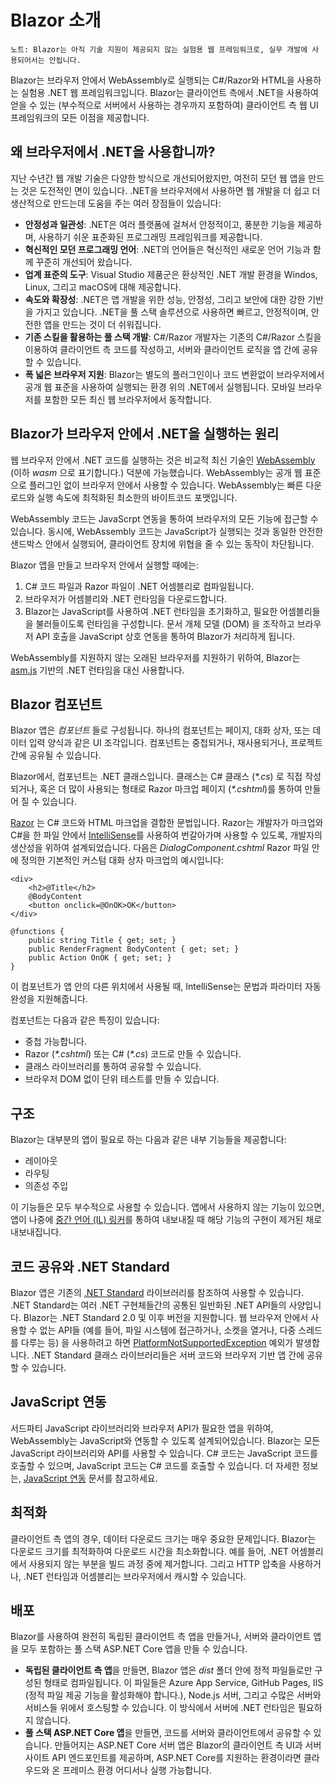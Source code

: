 # Blazor 소개

`노트: Blazor는 아직 기술 지원이 제공되지 않는 실험용 웹 프레임워크로, 실무 개발에 사용되어서는 안됩니다.`

Blazor는 브라우저 안에서 WebAssembly로 실행되는 C\#/Razor와 HTML을 사용하는 실험용 .NET 웹 프레임워크입니다. Blazor는 클라이언트 측에서 .NET을 사용하여 얻을 수 있는 \(부수적으로 서버에서 사용하는 경우까지 포함하여\) 클라이언트 측 웹 UI 프레임워크의 모든 이점을 제공합니다.

## 왜 브라우저에서 .NET을 사용합니까?  <a id="why-use-net-in-the-browser"></a>

지난 수년간 웹 개발 기술은 다양한 방식으로 개선되어왔지만, 여전히 모던 웹 앱을 만드는 것은 도전적인 면이 있습니다. .NET을 브라우저에서 사용하면 웹 개발을 더 쉽고 더 생산적으로 만드는데 도움을 주는 여러 장점들이 있습니다:

* **안정성과 일관성**: .NET은 여러 플랫폼에 걸쳐서 안정적이고, 풍분한 기능을 제공하며, 사용하기 쉬운 표준화된 프로그래밍 프레임워크를 제공합니다.
* **혁신적인 모던 프로그래밍 언어**: .NET의 언어들은 혁신적인 새로운 언어 기능과 함께 꾸준히 개선되어 왔습니다.
* **업계 표준의 도구**: Visual Studio 제품군은 환상적인 .NET 개발 환경을 Windos, Linux, 그리고 macOS에 대해 제공합니다.
* **속도와 확장성**: .NET은 앱 개발을 위한 성능, 안정성, 그리고 보안에 대한 강한 기반을 가지고 있습니다. .NET을 풀 스택 솔루션으로 사용하면 빠르고, 안정적이며, 안전한 앱을 만드는 것이 더 쉬워집니다.
* **기존 스킬을 활용하는 풀 스택 개발**: C\#/Razor 개발자는 기존의 C\#/Razor 스킬을 이용하여 클라이언트 측 코드를 작성하고, 서버와 클라이언트 로직을 앱 간에 공유할 수 있습니다.
* **폭 넓은 브라우저 지원**: Blazor는 별도의 플러그인이나 코드 변환없이 브라우저에서 공개 웹 표준을 사용하여 실행되는 환경 위의 .NET에서 실행됩니다. 모바일 브라우저를 포함한 모든 최신 웹 브라우저에서 동작합니다.

## Blazor가 브라우저 안에서 .NET을 실행하는 원리  <a id="how-blazor-runs-net-in-the-browser"></a>

웹 브라우저 안에서 .NET 코드를 실행하는 것은 비교적 최신 기술인 [WebAssembly](http://webassembly.org/) \(이하 _wasm_ 으로 표기합니다.\) 덕분에 가능했습니다. WebAssembly는 공개 웹 표준으로 플러그인 없이 브라우저 안에서 사용할 수 있습니다. WebAssembly는 빠른 다운로드와 실행 속도에 최적화된 최소한의 바이트코드 포맷입니다.

WebAssembly 코드는 JavaScrpt 연동을 통하여 브라우저의 모든 기능에 접근할 수 있습니다. 동시에, WebAssembly 코드는 JavaScript가 실행되는 것과 동일한 안전한 샌드박스 안에서 실행되어, 클라이언트 장치에 위협을 줄 수 있는 동작이 차단됩니다.

Blazor 앱을 만들고 브라우저 안에서 실행할 때에는:

1. C\# 코드 파일과 Razor 파일이 .NET 어셈블리로 컴파일됩니다.
2. 브라우저가 어셈블리와 .NET 런타임을 다운로드합니다.
3. Blazor는 JavaScript를 사용하여 .NET 런타임을 초기화하고, 필요한 어셈블리들을 불러들이도록 런타임을 구성합니다. 문서 개체 모델 \(DOM\) 을 조작하고 브라우저 API 호출을 JavaScript 상호 연동을 통하여 Blazor가 처리하게 됩니다.

WebAssembly를 지원하지 않는 오래된 브라우저를 지원하기 위하여, Blazor는 [asm.js](https://wikipedia.org/wiki/Asm.js) 기반의 .NET 런타임을 대신 사용합니다.

## Blazor 컴포넌트  <a id="blazor-components"></a>

Blazor 앱은 _컴포넌트_ 들로 구성됩니다. 하나의 컴포넌트는 페이지, 대화 상자, 또는 데이터 입력 양식과 같은 UI 조각입니다. 컴포넌트는 중첩되거나, 재사용되거나, 프로젝트 간에 공유될 수 있습니다.

Blazor에서, 컴포넌트는 .NET 클래스입니다. 클래스는 C\# 클래스 \(_\*.cs_\) 로 직접 작성되거나, 혹은 더 많이 사용되는 형태로 Razor 마크업 페이지 \(_\*.cshtml_\)를 통하여 만들어 질 수 있습니다.

[Razor](https://docs.microsoft.com/aspnet/core/mvc/views/razor) 는 C\# 코드와 HTML 마크업을 결합한 문법입니다. Razor는 개발자가 마크업와 C\#을 한 파일 안에서 [IntelliSense](https://docs.microsoft.com/visualstudio/ide/using-intellisense)를 사용하여 번갈아가며 사용할 수 있도록, 개발자의 생산성을 위하여 설계되었습니다. 다음은 _DialogComponent.cshtml_ Razor 파일 안에 정의한 기본적인 커스텀 대화 상자 마크업의 예시입니다:

```text
<div>
    <h2>@Title</h2>
    @BodyContent
    <button onclick=@OnOK>OK</button>
</div>

@functions {
    public string Title { get; set; }
    public RenderFragment BodyContent { get; set; }
    public Action OnOK { get; set; }
}
```

이 컴포넌트가 앱 안의 다른 위치에서 사용될 때, IntelliSense는 문법과 파라미터 자동 완성을 지원해줍니다.

컴포넌트는 다음과 같은 특징이 있습니다:

* 중첩 가능합니다.
* Razor \(_\*.cshtml_\) 또는 C\# \(_\*.cs_\) 코드로 만들 수 있습니다.
* 클래스 라이브러리를 통하여 공유할 수 있습니다.
* 브라우저 DOM 없이 단위 테스트를 만들 수 있습니다.

## 구조  <a id="infrastructure"></a>

Blazor는 대부분의 앱이 필요로 하는 다음과 같은 내부 기능들을 제공합니다:

* 레이아웃
* 라우팅
* 의존성 주입

이 기능들은 모두 부수적으로 사용할 수 있습니다. 앱에서 사용하지 않는 기능이 있으면, 앱이 나중에 [중간 언어 \(IL\) 링커](https://blazor.net/docs/host-and-deploy/configure-linker.html)를 통하여 내보내질 때 해당 기능의 구현이 제거된 채로 내보내집니다.

## 코드 공유와 .NET Standard  <a id="code-sharing-and-net-standard"></a>

Blazor 앱은 기존의 [.NET Standard](https://docs.microsoft.com/dotnet/standard/net-standard) 라이브러리를 참조하여 사용할 수 있습니다. .NET Standard는 여러 .NET 구현체들간의 공통된 일반화된 .NET API들의 사양입니다. Blazor는 .NET Standard 2.0 및 이후 버전을 지원합니다. 웹 브라우저 안에서 사용할 수 없는 API들 \(예를 들어, 파일 시스템에 접근하거나, 소켓을 열거나, 다중 스레드를 다루는 등\) 을 사용하려고 하면 [PlatformNotSupportedException](https://docs.microsoft.com/dotnet/api/system.platformnotsupportedexception) 예외가 발생합니다. .NET Standard 클래스 라이브러리들은 서버 코드와 브라우저 기반 앱 간에 공유할 수 있습니다.

## JavaScript 연동  <a id="javascript-interop"></a>

서드파티 JavaScript 라이브러리와 브라우저 API가 필요한 앱을 위하여, WebAssembly는 JavaScript와 연동할 수 있도록 설계되어있습니다. Blazor는 모든 JavaScript 라이브러리와 API를 사용할 수 있습니다. C\# 코드는 JavaScript 코드를 호출할 수 있으며, JavaScript 코드는 C\# 코드를 호출할 수 있습니다. 더 자세한 정보는, [JavaScript 연동](https://github.com/rkttu/asp-net-blazor-krguide/tree/04b95928d79791362ce83ab60a3c5e19c86157eb/introduction/javascript-interop.md) 문서를 참고하세요.

## 최적화  <a id="optimization"></a>

클라이언트 측 앱의 경우, 데이터 다운로드 크기는 매우 중요한 문제입니다. Blazor는 다운로드 크기를 최적화하여 다운로드 시간을 최소화합니다. 예를 들어, .NET 어셈블리에서 사용되지 않는 부분을 빌드 과정 중에 제거합니다. 그리고 HTTP 압축을 사용하거나, .NET 런타임과 어셈블리는 브라우저에서 캐시할 수 있습니다.

## 배포  <a id="deployment"></a>

Blazor를 사용하여 완전히 독립된 클라이언트 측 앱을 만들거나, 서버와 클라이언트 앱을 모두 포함하는 풀 스택 ASP.NET Core 앱을 만들 수 있습니다.

* **독립된 클라이언트 측 앱**을 만들면, Blazor 앱은 _dist_ 폴더 안에 정적 파일들로만 구성된 형태로 컴파일됩니다. 이 파일들은 Azure App Service, GitHub Pages, IIS \(정적 파일 제공 기능을 활성화해야 합니다.\), Node.js 서버, 그리고 수많은 서버와 서비스들 위에서 호스팅할 수 있습니다. 이 방식에서 서버에 .NET 런타임은 필요하지 않습니다.
* **풀 스택 ASP.NET Core 앱**을 만들면, 코드를 서버와 클라이언트에서 공유할 수 있습니다. 만들어지는 ASP.NET Core 서버 앱은 Blazor의 클라이언트 측 UI과 서버 사이트 API 엔드포인트를 제공하며, ASP.NET Core를 지원하는 환경이라면 클라우드와 온 프레미스 환경 어디서나 실행 가능합니다.

